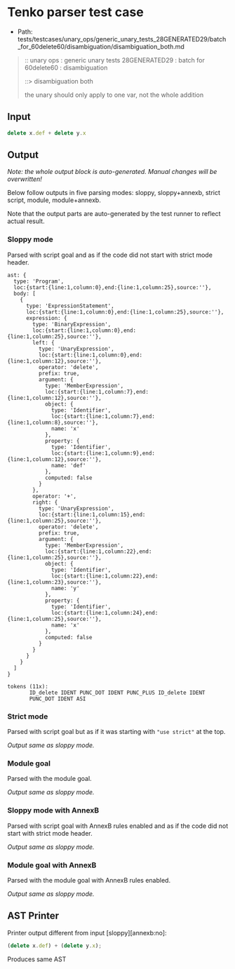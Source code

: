 # Tenko parser test case

- Path: tests/testcases/unary_ops/generic_unary_tests_28GENERATED29/batch_for_60delete60/disambiguation/disambiguation_both.md

> :: unary ops : generic unary tests 28GENERATED29 : batch for 60delete60 : disambiguation
>
> ::> disambiguation both
>
> the unary should only apply to one var, not the whole addition

## Input

`````js
delete x.def + delete y.x
`````

## Output

_Note: the whole output block is auto-generated. Manual changes will be overwritten!_

Below follow outputs in five parsing modes: sloppy, sloppy+annexb, strict script, module, module+annexb.

Note that the output parts are auto-generated by the test runner to reflect actual result.

### Sloppy mode

Parsed with script goal and as if the code did not start with strict mode header.

`````
ast: {
  type: 'Program',
  loc:{start:{line:1,column:0},end:{line:1,column:25},source:''},
  body: [
    {
      type: 'ExpressionStatement',
      loc:{start:{line:1,column:0},end:{line:1,column:25},source:''},
      expression: {
        type: 'BinaryExpression',
        loc:{start:{line:1,column:0},end:{line:1,column:25},source:''},
        left: {
          type: 'UnaryExpression',
          loc:{start:{line:1,column:0},end:{line:1,column:12},source:''},
          operator: 'delete',
          prefix: true,
          argument: {
            type: 'MemberExpression',
            loc:{start:{line:1,column:7},end:{line:1,column:12},source:''},
            object: {
              type: 'Identifier',
              loc:{start:{line:1,column:7},end:{line:1,column:8},source:''},
              name: 'x'
            },
            property: {
              type: 'Identifier',
              loc:{start:{line:1,column:9},end:{line:1,column:12},source:''},
              name: 'def'
            },
            computed: false
          }
        },
        operator: '+',
        right: {
          type: 'UnaryExpression',
          loc:{start:{line:1,column:15},end:{line:1,column:25},source:''},
          operator: 'delete',
          prefix: true,
          argument: {
            type: 'MemberExpression',
            loc:{start:{line:1,column:22},end:{line:1,column:25},source:''},
            object: {
              type: 'Identifier',
              loc:{start:{line:1,column:22},end:{line:1,column:23},source:''},
              name: 'y'
            },
            property: {
              type: 'Identifier',
              loc:{start:{line:1,column:24},end:{line:1,column:25},source:''},
              name: 'x'
            },
            computed: false
          }
        }
      }
    }
  ]
}

tokens (11x):
       ID_delete IDENT PUNC_DOT IDENT PUNC_PLUS ID_delete IDENT
       PUNC_DOT IDENT ASI
`````

### Strict mode

Parsed with script goal but as if it was starting with `"use strict"` at the top.

_Output same as sloppy mode._

### Module goal

Parsed with the module goal.

_Output same as sloppy mode._

### Sloppy mode with AnnexB

Parsed with script goal with AnnexB rules enabled and as if the code did not start with strict mode header.

_Output same as sloppy mode._

### Module goal with AnnexB

Parsed with the module goal with AnnexB rules enabled.

_Output same as sloppy mode._

## AST Printer

Printer output different from input [sloppy][annexb:no]:

````js
(delete x.def) + (delete y.x);
````

Produces same AST
